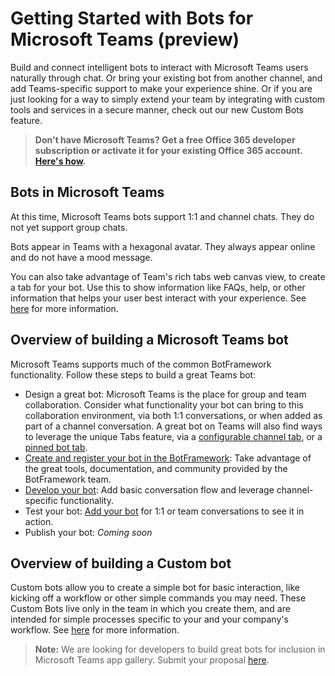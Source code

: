 ﻿# Getting Started with Bots for Microsoft Teams (preview)

Build and connect intelligent bots to interact with Microsoft Teams users naturally through chat.  Or bring your existing bot from another channel, and add Teams-specific support to make your experience shine.  Or if you are just looking for a way to simply extend your team by integrating with custom tools and services in a secure manner, check out our new Custom Bots feature. 

> **Don't have Microsoft Teams? Get a free Office 365 developer subscription or activate it for your existing Office 365 account. [Here's how](setup.md).**

## Bots in Microsoft Teams

At this time, Microsoft Teams bots support 1:1 and channel chats. They do not yet support group chats. 

Bots appear in Teams with a hexagonal avatar.  They always appear online and do not have a mood message.

You can also take advantage of Team's rich tabs web canvas view, to create a tab for your bot.  Use this to show information like FAQs, help, or other information that helps your user best interact with your experience.  See [here](bottab.md) for more information.

## Overview of building a Microsoft Teams bot

Microsoft Teams supports much of the common BotFramework functionality.  Follow these steps to build a great Teams bot:

- Design a great bot: Microsoft Teams is the place for group and team collaboration.  Consider what functionality your bot can bring to this collaboration environment, via both 1:1 conversations, or when added as part of a channel conversation.  A great bot on Teams will also find ways to leverage the unique Tabs feature, via a [configurable channel tab](tabs.md), or a [pinned bot tab](bottab.md).
- [Create and register your bot in the BotFramework](botscreate.md):  Take advantage of the great tools, documentation, and community provided by the BotFramework team.
- [Develop your bot](botsconversation.md): Add basic conversation flow and leverage channel-specific functionality. 
- Test your bot:  [Add your bot](botsadd.md) for 1:1 or team conversations to see it in action.
- Publish your bot: _Coming soon_

## Overview of building a Custom bot

Custom bots allow you to create a simple bot for basic interaction, like kicking off a workflow or other simple commands you may need.  These Custom Bots live only in the team in which you create them, and are intended for simple processes specific to your and your company's workflow.  See [here](custombot.md) for more information.

>**Note:** We are looking for developers to build great bots for inclusion in Microsoft Teams app gallery.  Submit your proposal [here](https://aka.ms/microsoftteamsdeveloperpreviewinterestform).